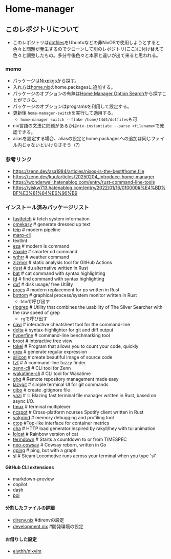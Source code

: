 # Home-manager
## このレポジトリについて
- このレポジトリは[dotfiles](https://github.com/T4D4-IU/dotfiles)をUbuntuなどの非NixOSで使用しようとすると色々と問題が発生するのでクローンして別のレポジトリ(ここ)に付け替えて色々と調整したもの。多分今後色々と本家と違いが出て来ると思われる。

### memo
- パッケージは[Nixpkgs](https://search.nixos.org/packages?query=)から探す。
- 入れ方は[home.nix](./home.nix)のhome.packagesに追加する。
- パッケージのオプションの有無は[Home Manager Option Search](https://home-manager-options.extranix.com/?query=&release=release-24.05)から探すことができる。
- パッケージのオプションはprogramsを利用して設定する。
- 更新後 `home-manager-switch`を実行して適用する。
  - `home-manager switch --flake /home/t4d4/dotfiles`も可
- nix言語の文法に問題があるかは`nix-instantiate --parse <filename>`で確認できる。
- aliasを設定する場合、aliasの設定とhome.packagesへの追加は同じファイル内じゃないといけなさそう（?）

### 参考リンク
- https://zenn.dev/asa1984/articles/nixos-is-the-best#home.file
- https://zenn.dev/kuu/articles/20250204_introduce-home-manager
- https://wonderwall.hatenablog.com/entry/rust-command-line-tools
- https://yiskw713.hatenablog.com/entry/2022/01/16/010000#%E4%BD%BF%E3%81%84%E6%96%B9

### インストール済みパッケージリスト
- [fastfetch](https://github.com/fastfetch-cli/fastfetch) # fetch system information
- [omekasy](https://github.com/ikanago/omekasy) # generate dressed up text
- [teip](https://github.com/greymd/teip) # modern pipeline
- [marp-cli](https://github.com/marp-team/marp-cli)
- textlint
- [eza](https://github.com/eza-community/eza) # modern ls command
- [zoxide](https://github.com/ajeetdsouza/zoxide) # smarter cd command
- [wthrr](https://github.com/ttytm/wthrr-the-weathercrab) # weather command
- [zizmor](https://woodruffw.github.io/zizmor/) # static analysis tool for GitHub Actions
- [dust](https://github.com/bootandy/dust) # du alternative written in Rust
- [bat](https://github.com/sharkdp/bat) # cat command with syntax highlighting
- [fd](https://github.com/sharkdp/fd) # find command with syntax highlighting
- [duf](https://github.com/muesli/duf) # disk usage/ free Utility
- [procs](https://github.com/dalance/procs) # modern replacement for ps written in Rust
- [bottom](https://github.com/ClementTsang/bottom) # graphical process/system monitor written in Rust
  - `btm`で呼び出す
- [ripgrep](https://github.com/BurntSushi/ripgrep) # Utility that combines the usability of The Silver Searcher with the raw speed of grep
  - `rg`で呼び出す
- [navi](https://github.com/denisidoro/navi) # interactive cheatsheet tool for the command-line
- [delta](https://github.com/dandavison/delta) # syntax-highlighter for git and diff output
- [hyperfine](https://github.com/sharkdp/hyperfine) # command-line benchmarking tool
- [broot](https://github.com/Canop/broot) # interactive tree view
- [tokei](https://github.com/XAMPPRocky/tokei) # Program that allows you to count your code, quickly
- [grex](https://github.com/pemistahl/grex) # generate regular expression
- [silicon](https://github.com/Aloxaf/silicon) # create beautiful image of source code
- [fzf](https://github.com/junegunn/fzf) # A command-line fuzzy finder
- [zenn-cli](https://github.com/zenn-dev/zenn-editor/tree/canary/packages/zenn-cli) # CLI tool for Zenn
- [wakatime-cli](https://wakatime.com/dashboard) # CLI tool for Wakatime
- [ghq](https://github.com/x-motemen/ghq) # Remote repository management made easy
- [lazygit](https://github.com/jesseduffield/lazygit) # simple terminal UI for git commands
- [gibo](https://github.com/simonwhitaker/gibo) # create .gitignore file
- [yazi](https://github.com/sxyazi/yazi) # 💥 Blazing fast terminal file manager written in Rust, based on async I/O.
- [tmux](https://github.com/tmux/tmux) # terminal multiplexer
- [ncspot](https://github.com/hrkfdn/ncspot) # Cross-platform ncurses Spotify client written in Rust
- [valgrind](https://valgrind.org/) # memory debugging and profiling tool
- [ctop](https://ctop.sh/) #Top-like interface for container metrics
- [oha](https://github.com/hatoo/oha) # HTTP load generator inspired by rakyll/hey with tui animation
- [lolcat](https://github.com/busyloop/lolcat) # Rainbow version of cat
- [termdown](https://github.com/trehn/termdown) # Starts a countdown to or from TIMESPEC
- [neo-cowsay](https://github.com/Code-Hex/Neo-cowsay) # Cowsay reborn, written in Go
- [gping](https://github.com/orf/gping) # ping, but with a graph
- [sl](http://www.tkl.iis.u-tokyo.ac.jp/~toyoda/index_e.html) # Steam Locomotive runs across your terminal when you type 'sl'

#### GitHub CLI extensions
- markdown-preview
- copilot
- [dash](https://github.com/dlvhdr/gh-dash)
- [poi](https://github.com/seachicken/gh-poi)

#### 分割したファイルの詳細
- [direnv.nix](./direnv.nix) #direnvの設定
- [development.nix](./development.nix) #開発環境の設定

#### お借りした設定
- [elythh/nixvim](https://neovimcraft.com/plugin/elythh/nixvim/)
